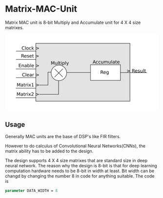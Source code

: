 # Matrix-MAC-Unit

Matrix MAC unit is 8-bit Multiply and Accumulate unit for 4 X 4 size matrixes.

![alt text](matrix-mac-unit.png)

## Usage

Generally MAC units are the base of DSP's like FIR filters.

However to do calculus of Convolutional Neural Networks(CNNs), the matrix ability has to be added to the design.

The design supports 4 X 4 size matrixes that are standard size in deep neural network. The reason why the design is 8-bit is that for deep learning computation hardware needs to be 8-bit in width at least. Bit width can be changd by changing the number 8 in code for anything suitable.
The code is

```systemverilog
parameter DATA_WIDTH = 8
```
